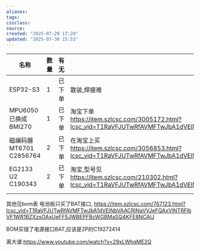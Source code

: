 ```yaml
---
aliases: 
tags: 
cssclass:
source:
created: "2025-07-29 17:20"
updated: "2025-07-30 15:53"
---
```


| 名称                     | 数量  | 有无  | 备注                                                                                                                                                      |
| ---------------------- | --- | --- | ------------------------------------------------------------------------------------------------------------------------------------------------------- |
| ESP32-S3               | 1   | 已下单 | 散装,焊接难                                                                                                                                                  |
| MPU6050已换成BMI270       | 1   | 已下单 | 淘宝下单<br>https://item.szlcsc.com/3005172.html?lcsc_vid=T1RaVFJUTwRfAVMFTwJbA1dVElNbVAACRlNaVVJeFQAxVlNTRFlbVF1WR1BZXzsOAxUeFF5JWBEPFBcWGBMaSQ4KFE8NCAlJ  |
| 磁编码器MT6701<br>C2856764 | 2   | 已下单 | 在淘宝上买<br>https://item.szlcsc.com/3056853.html?lcsc_vid=T1RaVFJUTwRfAVMFTwJbA1dVElNbVAACRlNaVVJeFQAxVlNTRFlbVF1WR1BZXzsOAxUeFF5JWBEPFBcWGBMaSQ4KFE8NCAlJ |
| EG2133 U2 C190343      | 2   | 已下单 | 淘宝,型号见<br>https://item.szlcsc.com/210302.html?lcsc_vid=T1RaVFJUTwRfAVMFTwJbA1dVElNbVAACRlNaVVJeFQAxVlNTRFlbVF1WR1BZXzsOAxUeFF5JWBEPFBcWGBMaSQ4KFE8NCAlJ |
|                        |     |     |                                                                                                                                                         |
其他见bom表
电池板只买了BAT接口,
https://item.szlcsc.com/767123.html?lcsc_vid=T1RaVFJUTwRfAVMFTwJbA1dVElNbVAACRlNaVVJeFQAxVlNTRFlbVF1WR1BZXzsOAxUeFF5JWBEPFBcWGBMaSQ4KFE8NCAlJ

BOM买错了电源接口BAT,应该是2P的C19272414


离大谱:https://www.youtube.com/watch?v=29xLWhqME2Q